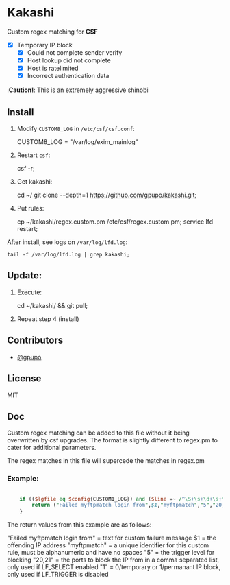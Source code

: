 # Kakashi

Custom regex matching for **CSF**

- [x] Temporary IP block
  - [x] Could not complete sender verify
  - [x] Host lookup did not complete
  - [x] Host is ratelimited
  - [x] Incorrect authentication data

:information_source:**Caution!**: This is an extremely aggressive shinobi

## Install

1) Modify ``CUSTOM8_LOG`` in ``/etc/csf/csf.conf``:

    CUSTOM8_LOG = "/var/log/exim_mainlog"

2) Restart ``csf``:

    csf -r;

3) Get kakashi:

    cd ~/
    git clone --depth=1 https://github.com/gpupo/kakashi.git;

4) Put rules:

    cp ~/kakashi/regex.custom.pm /etc/csf/regex.custom.pm;
    service lfd restart;


After install, see logs on ``/var/log/lfd.log``:

    tail -f /var/log/lfd.log | grep kakashi;


## Update:

1) Execute:

    cd ~/kakashi/ && git pull;

2) Repeat step 4 (install)

## Contributors

- [@gpupo](https://github.com/gpupo)

## License

MIT


## Doc

Custom regex matching can be added to this file without it being overwritten
by csf upgrades. The format is slightly different to regex.pm to cater for
additional parameters.

The regex matches in this file will supercede the matches in regex.pm

### Example:

```PERL

	if (($lgfile eq $config{CUSTOM1_LOG}) and ($line =~ /^\S+\s+\d+\s+\S+ \S+ pure-ftpd: \(\?\@(\d+\.\d+\.\d+\.\d+)\) \[WARNING\] Authentication failed for user/)) {
		return ("Failed myftpmatch login from",$1,"myftpmatch","5","20,21","1");
	}

```

The return values from this example are as follows:

"Failed myftpmatch login from" = text for custom failure message
$1 = the offending IP address
"myftpmatch" = a unique identifier for this custom rule, must be alphanumeric and have no spaces
"5" = the trigger level for blocking
"20,21" = the ports to block the IP from in a comma separated list, only used if LF_SELECT enabled
"1" = 0/temporary or 1/permanant IP block, only used if LF_TRIGGER is disabled
